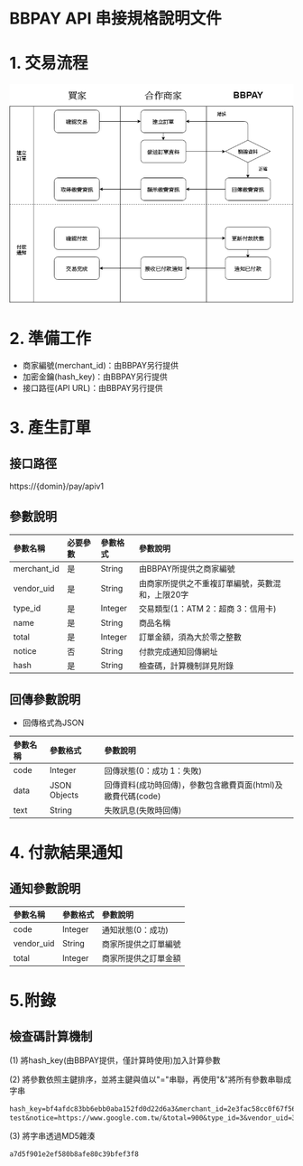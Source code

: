 # BBPAY API 串接規格說明文件 

# 1. 交易流程

![BBPAY](img/flow.png)

# 2. 準備工作

- 商家編號(merchant_id)：由BBPAY另行提供
- 加密金鑰(hash_key)：由BBPAY另行提供
- 接口路徑(API URL)：由BBPAY另行提供

# 3. 產生訂單

## 接口路徑

https://{domin}/pay/apiv1

## 參數說明

|參數名稱|必要參數|參數格式|參數說明
|:--|:--|:--|:--|
|merchant_id|是|String|由BBPAY所提供之商家編號
|vendor_uid|是|String|由商家所提供之不重複訂單編號，英數混和，上限20字
|type_id|是|Integer|交易類型(1：ATM 2：超商 3：信用卡)
|name|是|String|商品名稱
|total|是|Integer|訂單金額，須為大於零之整數
|notice|否|String|付款完成通知回傳網址
|hash|是|String|檢查碼，計算機制詳見附錄

## 回傳參數說明

- 回傳格式為JSON

|參數名稱|參數格式|參數說明
|:--|:--|:--
|code|Integer|回傳狀態(0：成功 1：失敗)
|data|JSON Objects|回傳資料(成功時回傳)，參數包含繳費頁面(html)及繳費代碼(code)
|text|String|失敗訊息(失敗時回傳)

# 4. 付款結果通知

## 通知參數說明

|參數名稱|參數格式|參數說明
|:--|:--|:--
|code|Integer|通知狀態(0：成功)
|vendor_uid|String|商家所提供之訂單編號
|total|Integer|商家所提供之訂單金額

# 5.附錄

## 檢查碼計算機制

(1) 將hash_key(由BBPAY提供，僅計算時使用)加入計算參數

(2) 將參數依照主鍵排序，並將主鍵與值以"="串聯，再使用"&"將所有參數串聯成字串
```
hash_key=bf4afdc83bb6ebb0aba152fd0d22d6a3&merchant_id=2e3fac58cc0f67f561b5f04a552e0240&name=api test&notice=https://www.google.com.tw/&total=900&type_id=3&vendor_uid=3038724587764591
```
(3) 將字串透過MD5雜湊
```
a7d5f901e2ef580b8afe80c39bfef3f8
```